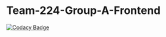 # Team-224-Group-A-Frontend

[![Codacy Badge](https://api.codacy.com/project/badge/Grade/938d03cfc06b48bc94c8c338a827617a)](https://app.codacy.com/gh/BuildForSDGCohort2/Team-224-Group-A-Frontend?utm_source=github.com&utm_medium=referral&utm_content=BuildForSDGCohort2/Team-224-Group-A-Frontend&utm_campaign=Badge_Grade_Settings)
